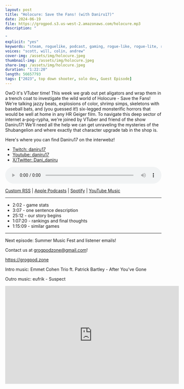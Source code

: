 ```yaml
---
layout: post
title: "Holocure: Save the Fans! (with Daniru17)"
date: 2024-06-19
file: https://grogpod.s3.us-west-2.amazonaws.com/holocure.mp3
description: "

"
explicit: "yes" 
keywords: "steam, roguelike, podcast, gaming, rogue-like, rogue-lite, roguelite"
voices: "scott, will, colin, andrew"
cover-img: /assets/img/holocure.jpeg
thumbnail-img: /assets/img/holocure.jpeg
share-img: /assets/img/holocure.jpeg
duration: "1:22:20"
length: 56657793
tags: ["2023", top down shooter, solo dev, Guest Episode]
---
```


OwO it's VTuber time! This week we grab out pet aligators and wrap them in a trench coat to investigate the wild world of Holocure - Save the Fans! We're talking jazzy beats, explosions of color, shrimp simps, skeletons with baseball bats, and (you guessed it!) six-legged monsterific horrors that would be well at home in any HR Geiger film. To navigate this deep sector of internet a-pog-rypha, we're joined by VTuber and friend of the show Daniru17! We'll need all the help we can get unraveling the mysteries of the Shubangelion and where exactly that character upgrade tab in the shop is.

Here's where you can find Daniru17 on the interwebz!
* [Twitch: daniru17](https://m.twitch.tv/daniru17/home)
* [Youtube: daniru17](https://www.youtube.com/channel/UC7-eOiKmUrfiZJBhsVpyp-g)
* [X/Twitter: Dani_daniru](https://x.com/Dani_daniru)

  
<div class="container">
  <audio controls style="width: 100%;">
    <source src="https://grogpod.s3.us-west-2.amazonaws.com/holocure.mp3" type="audio/mpeg">
  </audio>
</div>

[Custom RSS](https://grogpod.zone/feed.xml) | [Apple Podcasts](https://podcasts.apple.com/us/podcast/grogpod/id1650474911) | [Spotify](https://open.spotify.com/show/655SEhPUWIC77oO3hILe0b) | [YouTube Music](https://music.youtube.com/playlist?list=PL-ShOmyMvd4jYFChE6tgj0JYG8RKK4xe0) 

---
* 2:02 - game stats
* 3:07 - one sentence description
* 25:12 - our story begins
* 1:07:20 - rankings and final thoughts
* 1:15:09 - similar games

---



Next episode: Summer Music Fest and listener emails!

Contact us at grogpodzone@gmail.com!

https://grogpod.zone

Intro music: Emmet Cohen Trio ft. Patrick Bartley - After You’ve Gone

Outro music: eufrik - Suspect

<div class="embed-responsive embed-responsive-16by9">
<iframe width="560" height="315" src="https://www.youtube.com/embed/jbOTBUs9wTc" title="YouTube video player" frameborder="0" allow="accelerometer; autoplay; clipboard-write; encrypted-media; gyroscope; picture-in-picture" allowfullscreen></iframe>
</div>
